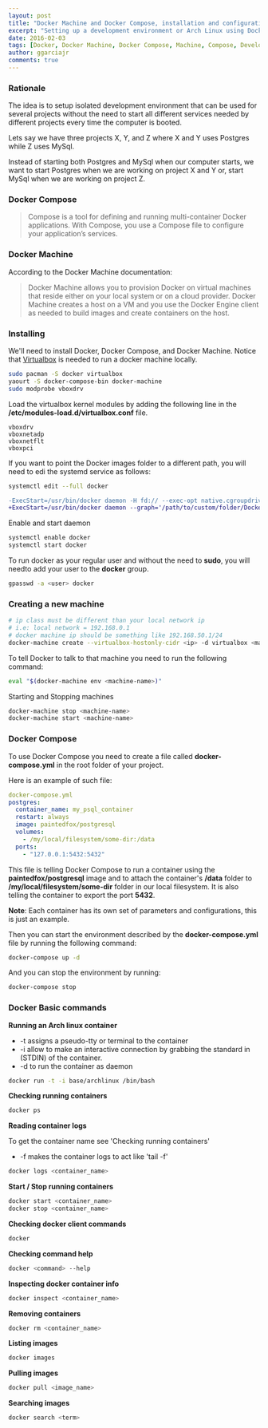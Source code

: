 ```yaml
---
layout: post
title: "Docker Machine and Docker Compose, installation and configuration"
excerpt: "Setting up a development environment or Arch Linux using Docker, Machine and Compose."
date: 2016-02-03
tags: [Docker, Docker Machine, Docker Compose, Machine, Compose, Development, Environment]
author: ggarciajr
comments: true
---
```


### Rationale

The idea is to setup isolated development environment that can be used for several projects without the need to start all different services needed by different projects every time the computer is booted.

Lets say we have three projects X, Y, and Z where X and Y uses Postgres while Z uses MySql.

Instead of starting both Postgres and MySql when our computer starts, we want to start Postgres when we are working on project X and Y or, start MySql when we are working on project Z.

### Docker Compose

> Compose is a tool for defining and running multi-container Docker applications. With Compose, you use a Compose file to configure your application’s services.

### Docker Machine

According to the Docker Machine documentation:

> Docker Machine allows you to provision Docker on virtual machines that reside either on your local system or on a cloud provider. Docker Machine creates a host on a VM and you use the Docker Engine client as needed to  build images and create containers on the host.

<div class="spacer">
  <div class="mask"></div>
</div>

### Installing

We'll need to install Docker, Docker Compose, and Docker Machine. Notice that <a href="https://wiki.archlinux.org/index.php/VirtualBox#Installation_steps_for_Arch_Linux_hosts" target="_blank">Virtualbox</a> is needed to run a docker machine locally.

```bash
sudo pacman -S docker virtualbox
yaourt -S docker-compose-bin docker-machine
sudo modprobe vboxdrv
```

Load the virtualbox kernel modules by adding the following line in the **/etc/modules-load.d/virtualbox.conf** file.

~~~
vboxdrv
vboxnetadp
vboxnetflt
vboxpci
~~~

If you want to point the Docker images folder to a different path, you will need to edi the systemd service as follows:

```bash
systemctl edit --full docker
```

```diff
-ExecStart=/usr/bin/docker daemon -H fd:// --exec-opt native.cgroupdriver=cgroupfs
+ExecStart=/usr/bin/docker daemon --graph='/path/to/custom/folder/Docker/' -H fd:// --exec-opt native.cgroupdriver=cgroupfs
```

Enable and start daemon

```bash
systemctl enable docker
systemctl start docker
```

To run docker as your regular user and without the need to **sudo**, you will needto add your user to the **docker** group.

```bash
gpasswd -a <user> docker
```

<div class="spacer">
  <div class="mask"></div>
</div>

### Creating a new machine

```bash
# ip class must be different than your local network ip
# i.e: local network = 192.168.0.1
# docker machine ip should be something like 192.168.50.1/24
docker-machine create --virtualbox-hostonly-cidr <ip> -d virtualbox <machine-name>
```

To tell Docker to talk to that machine you need to run the following command:

```bash
eval "$(docker-machine env <machine-name>)"
```

Starting and Stopping machines

```bash
docker-machine stop <machine-name>
docker-machine start <machine-name>
```

<div class="spacer">
  <div class="mask"></div>
</div>

### Docker Compose

To use Docker Compose you need to create a file called **docker-compose.yml** in the root folder of your project.

Here is an example of such file:

```yml
docker-compose.yml
postgres:
  container_name: my_psql_container
  restart: always
  image: paintedfox/postgresql
  volumes:
    - /my/local/filesystem/some-dir:/data
  ports:
    - "127.0.0.1:5432:5432"
```

This file is telling Docker Compose to run a container using the **paintedfox/postgresql** image and to attach the container's **/data** folder to **/my/local/filesystem/some-dir** folder in our local filesystem. It is also telling the container to export the port **5432**.

**Note**: Each container has its own set of parameters and configurations, this is just an example.

Then you can start the environment described by the **docker-compose.yml** file by running the following command:

```bash
docker-compose up -d
```

And you can stop the environment by running:

```bash
docker-compose stop
```

<div class="spacer">
  <div class="mask"></div>
</div>

### Docker Basic commands

**Running an Arch linux container**

* -t assigns a pseudo-tty or terminal to the container
* -i allow to make an interactive connection by grabbing the standard in (STDIN) of the container.
* -d to run the container as daemon

```bash
docker run -t -i base/archlinux /bin/bash
```

**Checking running containers**

```bash
docker ps
```

**Reading container logs**

To get the container name see 'Checking running containers'

* -f makes the container logs to act like 'tail -f'

```bash
docker logs <container_name>
```

**Start / Stop running containers**

```bash
docker start <container_name>
docker stop <container_name>
```

**Checking docker client commands**

```bash
docker
```

**Checking command help**

```bash
docker <command> --help
```

**Inspecting docker container info**

```bash
docker inspect <container_name>
```

**Removing containers**

```bash
docker rm <container_name>
```

**Listing images**

```bash
docker images
```

**Pulling images**

```bash
docker pull <image_name>
```

**Searching images**

```bash
docker search <term>
```
